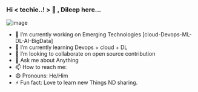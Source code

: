 ### Hi < techie..! > 👋 , Dileep here...

![image](https://user-images.githubusercontent.com/63784835/111113607-0cb27300-8588-11eb-8bee-f539ccae8332.png)


- 🔭 I’m currently working on Emerging Technologies [cloud-Devops-ML-DL-AI-BigData]
- 🌱 I’m currently learning Devops + cloud + DL
- 👯 I’m looking to collaborate on open source contribution
- 💬 Ask me about Anything
- 📫 How to reach me:
- 😄 Pronouns: He/Him
- ⚡ Fun fact: Love to learn new Things ND sharing.

